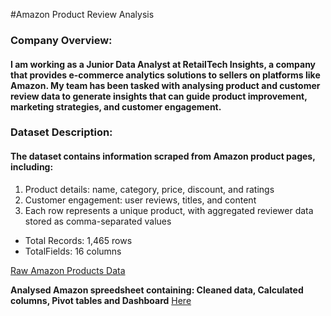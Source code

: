#Amazon Product Review Analysis
### Company Overview:
#### I am working as a Junior Data Analyst at RetailTech Insights, a company that provides e-commerce analytics solutions to sellers on platforms like Amazon. My team has been tasked with analysing product and customer review data to generate insights that can guide product improvement, marketing strategies, and customer engagement.
### Dataset Description:
#### The dataset contains information scraped from Amazon product pages, including:
1. Product details: name, category, price, discount, and ratings
2. Customer engagement: user reviews, titles, and content
3. Each row represents a unique product, with aggregated reviewer data stored as comma-separated values
- Total Records: 1,465 rows
- TotalFields: 16 columns

[Raw Amazon Products Data](https://docs.google.com/spreadsheets/d/1BGDJuiR3eJNkdvl3DBTvwCM-M1iCRkE_/edit?usp=drive_link&ouid=101004108638642852403&rtpof=true&sd=true)

**Analysed Amazon spreedsheet containing: Cleaned data, Calculated columns, Pivot tables and Dashboard** [Here](https://docs.google.com/spreadsheets/d/1PFwGk3agFjWzSYyHFDad4vZqFzJxZZyJ/edit?usp=drive_link&ouid=101004108638642852403&rtpof=true&sd=true)
